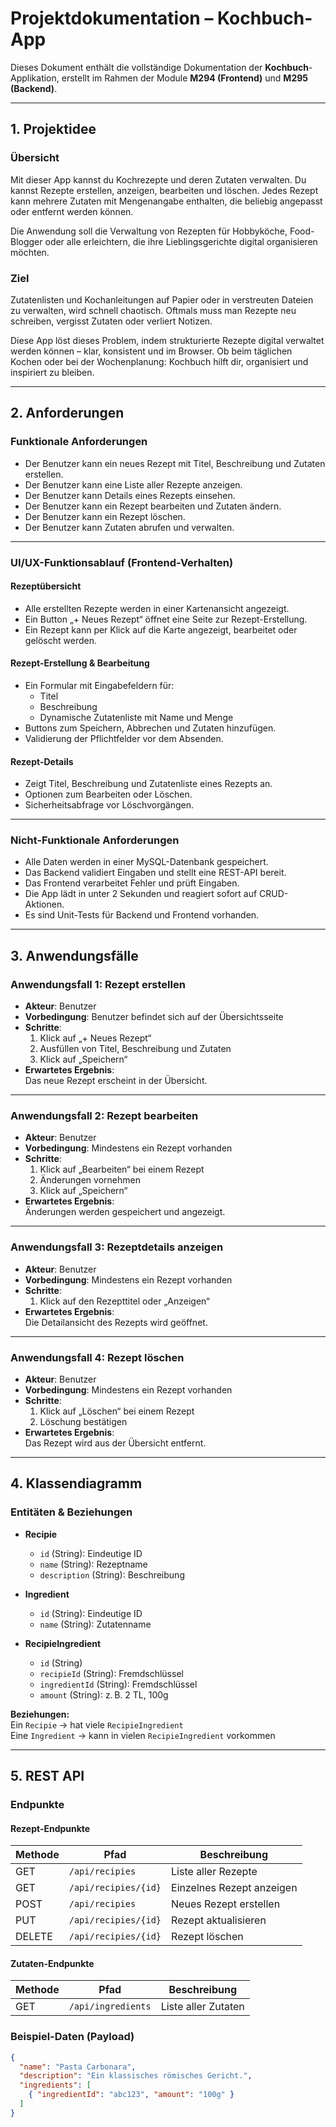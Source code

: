 # Projektdokumentation – Kochbuch-App

Dieses Dokument enthält die vollständige Dokumentation der **Kochbuch**-Applikation, erstellt im Rahmen der Module **M294 (Frontend)** und **M295 (Backend)**.

---

## 1. Projektidee

### Übersicht
Mit dieser App kannst du Kochrezepte und deren Zutaten verwalten. Du kannst Rezepte erstellen, anzeigen, bearbeiten und löschen. Jedes Rezept kann mehrere Zutaten mit Mengenangabe enthalten, die beliebig angepasst oder entfernt werden können.

Die Anwendung soll die Verwaltung von Rezepten für Hobbyköche, Food-Blogger oder alle erleichtern, die ihre Lieblingsgerichte digital organisieren möchten.

### Ziel
Zutatenlisten und Kochanleitungen auf Papier oder in verstreuten Dateien zu verwalten, wird schnell chaotisch. Oftmals muss man Rezepte neu schreiben, vergisst Zutaten oder verliert Notizen.

Diese App löst dieses Problem, indem strukturierte Rezepte digital verwaltet werden können – klar, konsistent und im Browser. Ob beim täglichen Kochen oder bei der Wochenplanung: Kochbuch hilft dir, organisiert und inspiriert zu bleiben.

---

## 2. Anforderungen

### Funktionale Anforderungen

- Der Benutzer kann ein neues Rezept mit Titel, Beschreibung und Zutaten erstellen.
- Der Benutzer kann eine Liste aller Rezepte anzeigen.
- Der Benutzer kann Details eines Rezepts einsehen.
- Der Benutzer kann ein Rezept bearbeiten und Zutaten ändern.
- Der Benutzer kann ein Rezept löschen.
- Der Benutzer kann Zutaten abrufen und verwalten.

---

### UI/UX-Funktionsablauf (Frontend-Verhalten)

#### Rezeptübersicht
- Alle erstellten Rezepte werden in einer Kartenansicht angezeigt.
- Ein Button „+ Neues Rezept“ öffnet eine Seite zur Rezept-Erstellung.
- Ein Rezept kann per Klick auf die Karte angezeigt, bearbeitet oder gelöscht werden.

#### Rezept-Erstellung & Bearbeitung
- Ein Formular mit Eingabefeldern für:
  - Titel
  - Beschreibung
  - Dynamische Zutatenliste mit Name und Menge
- Buttons zum Speichern, Abbrechen und Zutaten hinzufügen.
- Validierung der Pflichtfelder vor dem Absenden.

#### Rezept-Details
- Zeigt Titel, Beschreibung und Zutatenliste eines Rezepts an.
- Optionen zum Bearbeiten oder Löschen.
- Sicherheitsabfrage vor Löschvorgängen.

---

### Nicht-Funktionale Anforderungen

- Alle Daten werden in einer MySQL-Datenbank gespeichert.
- Das Backend validiert Eingaben und stellt eine REST-API bereit.
- Das Frontend verarbeitet Fehler und prüft Eingaben.
- Die App lädt in unter 2 Sekunden und reagiert sofort auf CRUD-Aktionen.
- Es sind Unit-Tests für Backend und Frontend vorhanden.

---

## 3. Anwendungsfälle

### Anwendungsfall 1: Rezept erstellen
- **Akteur**: Benutzer  
- **Vorbedingung**: Benutzer befindet sich auf der Übersichtsseite  
- **Schritte**:  
  1. Klick auf „+ Neues Rezept“  
  2. Ausfüllen von Titel, Beschreibung und Zutaten  
  3. Klick auf „Speichern“  
- **Erwartetes Ergebnis**:  
  Das neue Rezept erscheint in der Übersicht.

---

### Anwendungsfall 2: Rezept bearbeiten
- **Akteur**: Benutzer  
- **Vorbedingung**: Mindestens ein Rezept vorhanden  
- **Schritte**:  
  1. Klick auf „Bearbeiten“ bei einem Rezept  
  2. Änderungen vornehmen  
  3. Klick auf „Speichern“  
- **Erwartetes Ergebnis**:  
  Änderungen werden gespeichert und angezeigt.

---

### Anwendungsfall 3: Rezeptdetails anzeigen
- **Akteur**: Benutzer  
- **Vorbedingung**: Mindestens ein Rezept vorhanden  
- **Schritte**:  
  1. Klick auf den Rezepttitel oder „Anzeigen“  
- **Erwartetes Ergebnis**:  
  Die Detailansicht des Rezepts wird geöffnet.

---

### Anwendungsfall 4: Rezept löschen
- **Akteur**: Benutzer  
- **Vorbedingung**: Mindestens ein Rezept vorhanden  
- **Schritte**:  
  1. Klick auf „Löschen“ bei einem Rezept  
  2. Löschung bestätigen  
- **Erwartetes Ergebnis**:  
  Das Rezept wird aus der Übersicht entfernt.

---

## 4. Klassendiagramm

### Entitäten & Beziehungen

- **Recipie**
  - `id` (String): Eindeutige ID
  - `name` (String): Rezeptname
  - `description` (String): Beschreibung

- **Ingredient**
  - `id` (String): Eindeutige ID
  - `name` (String): Zutatenname

- **RecipieIngredient**
  - `id` (String)
  - `recipieId` (String): Fremdschlüssel
  - `ingredientId` (String): Fremdschlüssel
  - `amount` (String): z. B. 2 TL, 100g

**Beziehungen:**  
Ein `Recipie` → hat viele `RecipieIngredient`  
Eine `Ingredient` → kann in vielen `RecipieIngredient` vorkommen

---

## 5. REST API

### Endpunkte

#### Rezept-Endpunkte

| Methode | Pfad                  | Beschreibung            |
|---------|-----------------------|--------------------------|
| GET     | `/api/recipies`       | Liste aller Rezepte      |
| GET     | `/api/recipies/{id}`  | Einzelnes Rezept anzeigen |
| POST    | `/api/recipies`       | Neues Rezept erstellen    |
| PUT     | `/api/recipies/{id}`  | Rezept aktualisieren      |
| DELETE  | `/api/recipies/{id}`  | Rezept löschen            |

#### Zutaten-Endpunkte

| Methode | Pfad                 | Beschreibung               |
|---------|----------------------|-----------------------------|
| GET     | `/api/ingredients`   | Liste aller Zutaten         |

### Beispiel-Daten (Payload)

```json
{
  "name": "Pasta Carbonara",
  "description": "Ein klassisches römisches Gericht.",
  "ingredients": [
    { "ingredientId": "abc123", "amount": "100g" }
  ]
}
